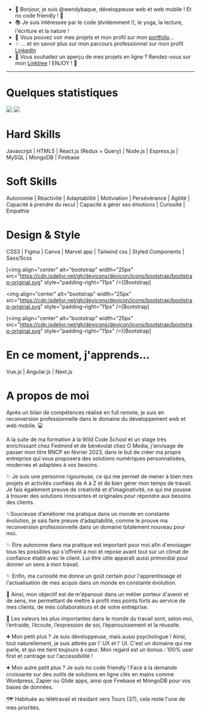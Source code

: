 - 👋 Bonjour, je suis @wendybaque, développeuse web et web mobile ! Et no code friendly ! 🌈
- 📚 Je suis intéressée par le code (évidemment !), le yoga, la lecture, l'écriture et la nature !
- 🚀 Vous pouvez voir mes projets et mon profil sur mon [portfolio](https://wendybaqueportfoliodev.wendev.fr/)...
- ✨ ... et en savoir plus sur mon parcours professionnel sur mon profil [LinkedIn](https://www.linkedin.com/in/wendy-baqu%C3%A9/)
- 🔎 Vous souhaitez un aperçu de mes projets en ligne ? Rendez-vous sur mon [Linktree](https://linktr.ee/wendybaque) ! ENJOY ! 🤩
-----------------

# Quelques statistiques

![](https://github-readme-stats.vercel.app/api/top-langs/?username=wendybaque&theme=radical&hide_langs_below=8)
![](https://github-readme-stats.vercel.app/api?username=wendybaque&show_icons=true&theme=radical&count_private=true)

# Hard Skills 
Javascript | HTML5 | React.js (Redux + Query) | Node.js | Express.js | MySQL | MongoDB | Firebase

# Soft Skills 
Autonomie | Réactivité | Adaptabilité | Motiviation | Persévérance | Agilité | Capacité à prendre du recul | Capacité à gérer ses émotions | Curiosité | Empathie

# Design & Style
CSS3 | Figma | Canva | Marvel app | Tailwind css |  Styled Components | Sass/Scss

[<img align="center" alt="bootstrap" width="25px" src="https://cdn.jsdelivr.net/gh/devicons/devicon/icons/bootstrap/bootstrap-original.svg" style="padding-right="11px" />][Bootstrap]
  
<img align="center" alt="bootstrap" width="25px" src="https://cdn.jsdelivr.net/gh/devicons/devicon/icons/bootstrap/bootstrap-original.svg" style="padding-right="11px" />[Bootstrap]
      
(<img align="center" alt="bootstrap" width="25px" src="https://cdn.jsdelivr.net/gh/devicons/devicon/icons/bootstrap/bootstrap-original.svg" style="padding-right="11px" />)[Bootstrap]

# En ce moment, j'apprends...
Vue.js | Angular.js | Next.js

# A propos de moi

Après un bilan de compétences réalisé en full remote, je suis en reconversion professionnelle dans le domaine du développement web et web mobile. 💻 

A la suite de ma formation à la Wild Code School et un stage très enrichissant chez Fedmind et de bénévolat chez O Media, j'envisage de passer mon titre RNCP en février 2023, dans le but de créer ma propre entreprise qui vous proposera des solutions numériques personnalisées, modernes et adaptées à vos besoins.

✨ Je suis une personne rigoureuse, ce qui me permet de mener à bien mes projets et activités confiées de A à Z et de bien gérer mon temps de travail. Je fais également preuve de créativité et d'imaginativité, ce qui me pousse à trouver des solutions innovantes et originales pour répondre aux besoins des clients. 

✨Soucieuse d’améliorer ma pratique dans un monde en constante évolution, je sais faire preuve d’adaptabilité, comme le prouve ma reconversion professionnelle dans un domaine totalement nouveau pour moi. 

✨ Etre autonome dans ma pratique est important pour moi afin d'envisager tous les possibles qui s'offrent à moi et repose avant tout sur un climat de confiance établi avec le client. Lui être utile apparaît aussi primordial pour donner un sens à mon travail. 

✨ Enfin, ma curiosité me donne un goût certain pour l'apprentissage et l'actualisation de mes acquis dans un monde en constante évolution. 

🎯 Ainsi, mon objectif est de m'épanouir dans un métier porteur d'avenir et de sens, me permettant de mettre à profit mes points forts au service de mes clients, de mes collaborateurs et de votre entreprise.

🚀 Les valeurs les plus importantes dans le monde du travail sont, selon moi, l’entraide, l’écoute, l’expression de soi, l’épanouissement et la réussite. 

➕ Mon petit plus ? 
Je suis développeuse, mais aussi psychologue ! 
Ainsi, tout naturellement, je suis attirée par l' UX et l' UI. 
C'est un domaine qui me parle, et qui me tient toujours à cœur. 
Mon regard est un bonus : 100% user first et centrage sur l'accessibilité !

➕ Mon autre petit plus ? Je suis no code friendly ! Face à la demande croissante sur des outils de solutions en ligne clés en mains comme Wordpress, Zapier ou Glide apps, ainsi que Firebase et MongoDB pour vos bases de données.

🗺️ Habituée au télétravail et résidant vers Tours (37), cela reste l'une de mes priorités. 

<!---
wendybaque/wendybaque is a ✨ special ✨ repository because its `README.md` (this file) appears on your GitHub profile.
You can click the Preview link to take a look at your changes.
--->
